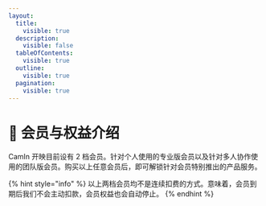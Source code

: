 ```yaml
---
layout:
  title:
    visible: true
  description:
    visible: false
  tableOfContents:
    visible: true
  outline:
    visible: true
  pagination:
    visible: true
---
```


# 🌟 会员与权益介绍

CamIn 开映目前设有 2 档会员。针对个人使用的专业版会员以及针对多人协作使用的团队版会员。购买以上任意会员后，即可解锁针对会员特别推出的产品服务。

{% hint style="info" %}
以上两档会员均不是连续扣费的方式。意味着，会员到期后我们不会主动扣款，会员权益也会自动停止。
{% endhint %}
